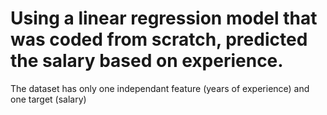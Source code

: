 # Using a linear regression model that was coded from scratch, predicted the salary based on experience.
The dataset has only one independant feature (years of experience) and one target (salary)
